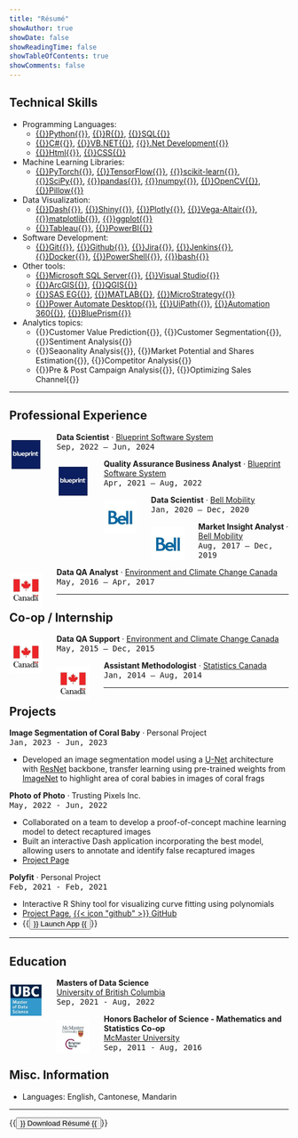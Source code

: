 ```yaml
---
title: "Résumé"
showAuthor: true
showDate: false
showReadingTime: false
showTableOfContents: true
showComments: false
---
```


## Technical Skills

* Programming Languages:
	* [{{<skills>}}Python{{</skills>}}](https://www.python.org/), [{{<skills>}}R{{</skills>}}](https://www.r-project.org/), [{{<skills>}}SQL{{</skills>}}](https://en.wikipedia.org/wiki/SQL)
	* [{{<skills>}}C#{{</skills>}}](https://en.wikipedia.org/wiki/C_Sharp_(programming_language)), [{{<skills>}}VB.NET{{</skills>}}](https://en.wikipedia.org/wiki/Visual_Basic_(.NET)), [{{<skills>}}.Net Development{{</skills>}}](https://dotnet.microsoft.com/en-us/learn/dotnet/what-is-dotnet)
	* [{{<skills>}}Html{{</skills>}}](https://www.w3schools.com/html/), [{{<skills>}}CSS{{</skills>}}](https://www.w3schools.com/css/)
* Machine Learning Libraries:
	* [{{<skills>}}PyTorch{{</skills>}}](https://pytorch.org/), [{{<skills>}}TensorFlow{{</skills>}}](https://www.tensorflow.org/), [{{<skills>}}scikit-learn{{</skills>}}](https://scikit-learn.org/stable/), [{{<skills>}}SciPy{{</skills>}}](https://scipy.org/), [{{<skills>}}pandas{{</skills>}}](https://pandas.pydata.org/), [{{<skills>}}numpy{{</skills>}}](https://numpy.org/), [{{<skills>}}OpenCV{{</skills>}}](https://opencv.org/), [{{<skills>}}Pillow{{</skills>}}](https://pillow.readthedocs.io/en/stable/)
* Data Visualization: 
	* [{{<skills>}}Dash{{</skills>}}](https://dash.plotly.com/), [{{<skills>}}Shiny{{</skills>}}](https://www.rstudio.com/products/shiny/), [{{<skills>}}Plotly{{</skills>}}](https://plotly.com/), [{{<skills>}}Vega-Altair{{</skills>}}](https://altair-viz.github.io/), [{{<skills>}}matplotlib{{</skills>}}](https://matplotlib.org/), [{{<skills>}}ggplot{{</skills>}}](https://ggplot2.tidyverse.org/index.html)
	* [{{<skills>}}Tableau{{</skills>}}](https://www.tableau.com/), [{{<skills>}}PowerBI{{</skills>}}](https://www.microsoft.com/en-ca/power-platform/products/power-bi/desktop)
* Software Development:
	* [{{<skills>}}Git{{</skills>}}](https://git-scm.com/), [{{<skills>}}Github{{</skills>}}](https://github.com/stevenlio88), [{{<skills>}}Jira{{</skills>}}](https://www.atlassian.com/software/jira), [{{<skills>}}Jenkins{{</skills>}}](https://www.jenkins.io/), [{{<skills>}}Docker{{</skills>}}](https://www.docker.com/), [{{<skills>}}PowerShell{{</skills>}}](https://learn.microsoft.com/en-us/powershell/), [{{<skills>}}bash{{</skills>}}](https://www.gnu.org/software/bash/)
* Other tools:
	* [{{<skills>}}Microsoft SQL Server{{</skills>}}](https://en.wikipedia.org/wiki/Microsoft_SQL_Server), [{{<skills>}}Visual Studio{{</skills>}}](https://visualstudio.microsoft.com/)
	* [{{<skills>}}ArcGIS{{</skills>}}](https://www.arcgis.com/index.html), [{{<skills>}}QGIS{{</skills>}}](https://www.qgis.org/en/site/)
	* [{{<skills>}}SAS EG{{</skills>}}](https://www.sas.com/en_ca/home.html), [{{<skills>}}MATLAB{{</skills>}}](https://www.mathworks.com/products/matlab.html), [{{<skills>}}MicroStrategy{{</skills>}}](https://www.microstrategy.com/)
	* [{{<skills>}}Power Automate Desktop{{</skills>}}](https://www.microsoft.com/en-ca/power-platform/products/power-automate), [{{<skills>}}UiPath{{</skills>}}](https://www.uipath.com/), [{{<skills>}}Automation 360{{</skills>}}](https://www.automationanywhere.com/products/automation-360), [{{<skills>}}BluePrism{{</skills>}}](https://www.blueprism.com/)
* Analytics topics:
	* {{<skills>}}Customer Value Prediction{{</skills>}}, {{<skills>}}Customer Segmentation{{</skills>}}, {{<skills>}}Sentiment Analysis{{</skills>}}
	* {{<skills>}}Seaonality Analysis{{</skills>}}, {{<skills>}}Market Potential and Shares Estimation{{</skills>}}, {{<skills>}}Competitor Analysis{{</skills>}}
	* {{<skills>}}Pre & Post Campaign Analysis{{</skills>}}, {{<skills>}}Optimizing Sales Channel{{</skills>}}
	
------

## Professional Experience

<img src="jobs/bp.jpeg" alt="Blueprint Software System" width="60px" class="rounded-md" style="float: left; margin: 10px 5% 0 0;" />

**Data Scientist** · [Blueprint Software System](https://www.blueprintsys.com/)<br>
<kbd>Sep, 2022 – Jun, 2024</kbd>


<img src="jobs/bp.jpeg" alt="Blueprint Software System" width="60px" class="rounded-md" style="float: left; margin: 10px 5% 0 0;" />

**Quality Assurance Business Analyst** · [Blueprint Software System](https://www.blueprintsys.com/)<br>
<kbd>Apr, 2021 – Aug, 2022</kbd>


<img src="jobs/bell.jpeg" alt="Bell Mobility" width="60px" class="rounded-md" style="float: left; margin: 10px 5% 0 0;" />

**Data Scientist** · [Bell Mobility](https://www.bell.ca/Mobility/)<br>
<kbd>Jan, 2020 – Dec, 2020</kbd>


<img src="jobs/bell.jpeg" alt="Bell Mobility" width="60px" class="rounded-md" style="float: left; margin: 10px 5% 0 0;" />

**Market Insight Analyst** · [Bell Mobility](https://www.bell.ca/Mobility/)<br>
<kbd>Aug, 2017 – Dec, 2019</kbd>


<img src="jobs/ecc.jpeg" alt="Environment Canada" width="60px" class="rounded-md" style="float: left; margin: 10px 5% 0 0;" />

**Data QA Analyst** · [Environment and Climate Change Canada](https://weather.gc.ca/canada_e.html)<br>
<kbd>May, 2016 – Apr, 2017</kbd>


------

## Co-op / Internship

<img src="jobs/ecc.jpeg" alt="Environment Canada" width="60px" class="rounded-md" style="float: left; margin: 10px 5% 0 0;" />

**Data QA Support** · [Environment and Climate Change Canada](https://weather.gc.ca/canada_e.html)</a><br>
<kbd>May, 2015 – Dec, 2015</kbd>


<img src="jobs/sc.jpeg" alt="Statistics Canada" width="60px" class="rounded-md" style="float: left; margin: 10px 5% 0 0;" />

**Assistant Methodologist** · [Statistics Canada](https://www.statcan.gc.ca/en/start)</a><br>
<kbd>Jan, 2014 – Aug, 2014</kbd>

------

## Projects

**Image Segmentation of Coral Baby** · Personal Project<br>
<kbd>Jan, 2023 - Jun, 2023</kbd>

* Developed an image segmentation model using a [U-Net](https://en.wikipedia.org/wiki/U-Net#:~:text=U%2DNet%20is%20a%20convolutional,of%20the%20University%20of%20Freiburg.) architecture with [ResNet](https://en.wikipedia.org/wiki/Residual_neural_network) backbone, transfer learning using pre-trained weights from [ImageNet](https://www.image-net.org/) to highlight area of coral babies in images of coral frags


**Photo of Photo** · Trusting Pixels Inc.<br>
<kbd>May, 2022 - Jun, 2022</kbd>

* Collaborated on a team to develop a proof-of-concept machine learning model to detect recaptured images
* Built an interactive Dash application incorporating the best model, allowing users to annotate and identify false recaptured images
* [Project Page](/projects/photo_photo)

**Polyfit** · Personal Project<br>
<kbd>Feb, 2021 - Feb, 2021</kbd>
* Interactive R Shiny tool for visualizing curve fitting using polynomials
* [Project Page](/projects/polyfit), [{{< icon "github" >}} GitHub](https://github.com/stevenlio88/Polyfit)
* {{<button href="http://stevenlio.shinyapps.io/polyfit" target="_blank">}}
Launch App
{{</button>}}

------

## Education

<img src="jobs/ubc.jpeg" alt="UBC" width="60px" class="rounded-md" style="float: left; margin: 10px 5% 0 0;" />

**Masters of Data Science**<br>
<a href="https://masterdatascience.ubc.ca/">University of British Columbia</a><br>
<kbd>Sep, 2021 - Aug, 2022</kbd>


<img src="jobs/mc.jpeg" alt="McMaster" width="60px" class="rounded-md" style="float: left; margin: 10px 5% 0 0;" />

**Honors Bachelor of Science - Mathematics and Statistics Co-op**<br>
<a href="https://scce.science.mcmaster.ca/">McMaster University</a><br>
<kbd>Sep, 2011 - Aug, 2016</kbd>


## Misc. Information

* Languages: English, Cantonese, Mandarin

------

{{<button href="/resume/Steven_Lio_Resume.pdf" target="_self">}}
Download Résumé
{{</button>}}